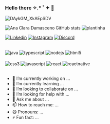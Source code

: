 ### Hello there ✧.* ˚ ✦   🌻
![DAykGM_XkAEpSDV](https://user-images.githubusercontent.com/127156241/225168957-6783ab2b-41f4-4532-8095-fb7b8a91e4b6.jpg)


![Ana Clara Damasceno GitHub stats](https://github-readme-stats.vercel.app/api?username=AnaClaraDamasceno18&show_icons=true&theme=gruvbox) 
![plantinha](https://user-images.githubusercontent.com/127156241/225166885-cb2feb4f-572b-4da8-8269-38f123e0efb5.gif) 
<!-- "COMENTÁRIO -->
<!-- "COMENTÁRIO" --> 


[![Linkedin](https://img.shields.io/badge/LinkedIn-F5E27F?style=for-the-badge&logo=linkedin&logoColor=black)](https://www.linkedin.com/in/AnaClaradePaulaBrancoDamasceno/)
[![Instagram](https://img.shields.io/badge/Instagram-F5E27F?style=for-the-badge&logo=instagram&logoColor=black)](https://www.instagram.com/ana.pbd/)
[![Discord](https://img.shields.io/badge/Discord-F5E27F?style=for-the-badge&logo=discord&logoColor=black)](https://discord.com/channels/nanaicer#8389)

<div style="display: inline_block"><br/>
    <img align="center" alt="java" src="https://img.shields.io/badge/Java-fe8019?style=for-the-badge&logo=java&logoColor=black" />
    <img align="center" alt="typescript" src="https://img.shields.io/badge/TypeScript-fe8019?style=for-the-badge&logo=typescript&logoColor=black" />
    <img align="center" alt="nodejs" src="https://img.shields.io/badge/Node.js-fe8019?style=for-the-badge&logo=node.js&logoColor=black" />
    <img align="center" alt="html5" src="https://img.shields.io/badge/HTML5-fe8019?style=for-the-badge&logo=html5&logoColor=black" />
<div style="display: inline_block"><br/>
    <img align="center" alt="css3" src="https://img.shields.io/badge/CSS3-8ec07c?style=for-the-badge&logo=css3&logoColor=black" />
    <img align="center" alt="javascript" src="https://img.shields.io/badge/JavaScript-8ec07c?style=for-the-badge&logo=javascript&logoColor=black" />
    <img align="center" alt="react" src="https://img.shields.io/badge/React-8ec07c?style=for-the-badge&logo=react&logoColor=black" />
    <img align="center" alt="reactnative" src="https://img.shields.io/badge/React_Native-8ec07c?style=for-the-badge&logo=react&logoColor=black" />
</div></br>

- 🔭 I’m currently working on ...
- 🌱 I’m currently learning ...
- 👯 I’m looking to collaborate on ...
- 🤔 I’m looking for help with ...
- 💬 Ask me about ...
- 📫 How to reach me: ...
- 😄 Pronouns: ...
- ⚡ Fun fact: ...

